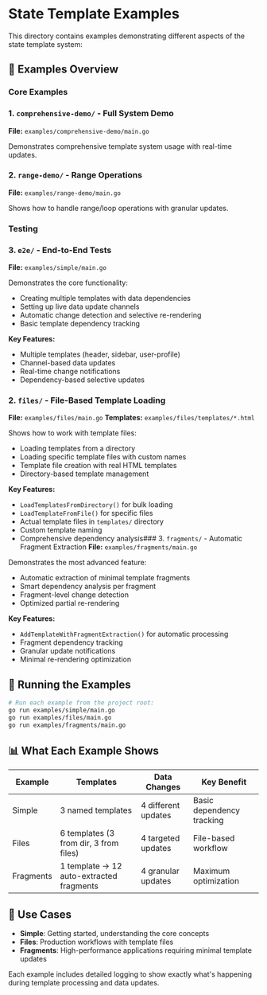 # State Template Examples

This directory contains examples demonstrating different aspects of the state template system:

## 📁 Examples Overview

### Core Examples

### 1. `comprehensive-demo/` - Full System Demo

**File:** `examples/comprehensive-demo/main.go`

Demonstrates comprehensive template system usage with real-time updates.

### 2. `range-demo/` - Range Operations

**File:** `examples/range-demo/main.go`

Shows how to handle range/loop operations with granular updates.

### Testing

### 3. `e2e/` - End-to-End Tests

**File:** `examples/simple/main.go`

Demonstrates the core functionality:

- Creating multiple templates with data dependencies
- Setting up live data update channels
- Automatic change detection and selective re-rendering
- Basic template dependency tracking

**Key Features:**

- Multiple templates (header, sidebar, user-profile)
- Channel-based data updates
- Real-time change notifications
- Dependency-based selective updates

### 2. `files/` - File-Based Template Loading

**File:** `examples/files/main.go`
**Templates:** `examples/files/templates/*.html`

Shows how to work with template files:

- Loading templates from a directory
- Loading specific template files with custom names
- Template file creation with real HTML templates
- Directory-based template management

**Key Features:**

- `LoadTemplatesFromDirectory()` for bulk loading
- `LoadTemplateFromFile()` for specific files
- Actual template files in `templates/` directory
- Custom template naming
- Comprehensive dependency analysis### 3. `fragments/` - Automatic Fragment Extraction
  **File:** `examples/fragments/main.go`

Demonstrates the most advanced feature:

- Automatic extraction of minimal template fragments
- Smart dependency analysis per fragment
- Fragment-level change detection
- Optimized partial re-rendering

**Key Features:**

- `AddTemplateWithFragmentExtraction()` for automatic processing
- Fragment dependency tracking
- Granular update notifications
- Minimal re-rendering optimization

## 🚀 Running the Examples

```bash
# Run each example from the project root:
go run examples/simple/main.go
go run examples/files/main.go
go run examples/fragments/main.go
```

## 📊 What Each Example Shows

| Example   | Templates                                | Data Changes        | Key Benefit               |
| --------- | ---------------------------------------- | ------------------- | ------------------------- |
| Simple    | 3 named templates                        | 4 different updates | Basic dependency tracking |
| Files     | 6 templates (3 from dir, 3 from files)   | 4 targeted updates  | File-based workflow       |
| Fragments | 1 template → 12 auto-extracted fragments | 4 granular updates  | Maximum optimization      |

## 🎯 Use Cases

- **Simple**: Getting started, understanding the core concepts
- **Files**: Production workflows with template files
- **Fragments**: High-performance applications requiring minimal template updates

Each example includes detailed logging to show exactly what's happening during template processing and data updates.
